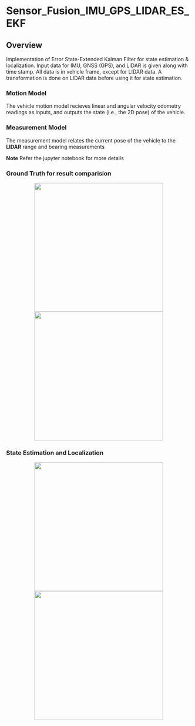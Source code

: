 # Sensor_Fusion_IMU_GPS_LIDAR_ES_EKF

## Overview 
Implementation of Error State-Extended Kalman Filter for state estimation & localization. Input data for IMU, GNSS (GPS), and LIDAR is given along with time stamp. All data is in vehicle frame, except for LIDAR data. A transformation is done on LIDAR data before using it for state estimation.

### Motion Model
The vehicle motion model recieves linear and angular velocity odometry readings as inputs, and outputs the state (i.e., the 2D pose) of the vehicle.

### Measurement Model
The measurement model relates the current pose of the vehicle to the __LIDAR__ range and bearing measurements

__Note__ Refer the jupyter notebook for more details

### Ground Truth for result comparision
<p align="center">
<img src="https://github.com/varunasthana92/Trajectory_Tracing_EKF/blob/master/data/gtruth.png" width = 350>
<img src="https://github.com/varunasthana92/Trajectory_Tracing_EKF/blob/master/data/gtruth2.png" width = 350>
</p>

### State Estimation and Localization
<p align="center">
<img src="https://github.com/varunasthana92/Trajectory_Tracing_EKF/blob/master/output/ekf.png" width = 350>
<img src="https://github.com/varunasthana92/Trajectory_Tracing_EKF/blob/master/output/ekf_orientation.png" width = 350>
</p>



